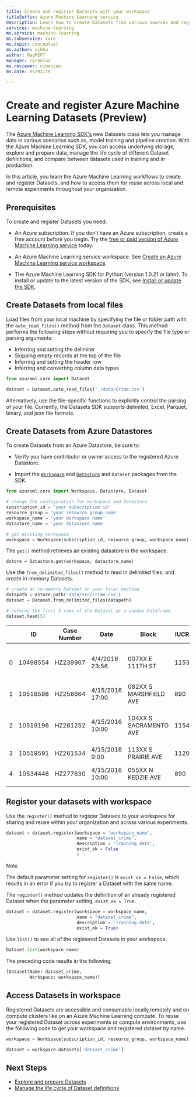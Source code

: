 ```yaml
---
title: Create and register Datasets with your workspace
titleSuffix: Azure Machine Learning service
description: Learn how to create Datasets from various sources and register Datasets with your workspace
services: machine-learning
ms.service: machine-learning
ms.subservice: core
ms.topic: conceptual	
ms.author: sihhu
author: MayMSFT
manager: cgronlun
ms.reviewer: nibaccam
ms.date: 05/02/19

---
```


# Create and register Azure Machine Learning Datasets (Preview)

The [Azure Machine Learning SDK's](https://docs.microsoft.com/python/api/overview/azure/ml/intro?view=azure-ml-py) new Datasets class lets you manage data in various scenarios such as, model training and pipeline creation. With the Azure Machine Learning SDK, you can access underlying storage, explore and prepare data, manage the life cycle of different Dataset definitions, and compare between datasets used in training and in production.

In this article, you learn the Azure Machine Learning workflows to create and register Datasets, and how to access them for reuse across local and remote experiments throughout your organization.

## Prerequisites

To create and register Datasets you need:

* An Azure subscription. If you don’t have an Azure subscription, create a free account before you begin. Try the [free or paid version of Azure Machine Learning service](https://aka.ms/AMLFree) today.

* An Azure Machine Learning service workspace. See [Create an Azure Machine Learning service workspace](https://docs.microsoft.com/azure/machine-learning/service/setup-create-workspace).

* The Azure Machine Learning SDK for Python (version 1.0.21 or later). To install or update to the latest version of the SDK, see [Install or update the SDK](https://docs.microsoft.com/python/api/overview/azure/ml/install?view=azure-ml-py).

## Create Datasets from local files

Load files from your local machine by specifying the file or folder path with the `auto_read_files()` method from the `Dataset` class.  This method performs the following steps without requiring you to specify the file type or parsing arguments:

* Inferring and setting the delimiter
* Skipping empty records at the top of the file
* Inferring and setting the header row
* Inferring and converting column data types

```Python
from azureml.core import Dataset

dataset = Dataset.auto_read_files('./data/crime.csv')
```

Alternatively, use the file-specific functions to explicitly control the parsing of your file. Currently, the Datasets SDK supports  delimited, Excel, Parquet, binary, and json file formats.

## Create Datasets from Azure Datastores

To create Datasets from an Azure Datastore, be sure to:

* Verify you have contributor or owner access to the registered Azure Datastore.

* Import the [`Workspace`](https://docs.microsoft.com/python/api/azureml-core/azureml.core.workspace.workspace?view=azure-ml-py) and [`Datastore`](https://docs.microsoft.com/python/api/azureml-core/azureml.core.datastore(class)?view=azure-ml-py#definition) and `Dataset` packages from the SDK.

```Python
from azureml.core import Workspace, Datastore, Dataset

# change the configuration for workspace and Datastore
subscription_id = 'your subscription id'
resource_group = 'your resource group name'
workspace_name = 'your workspace name'
datastore_name = 'your datastore name'

# get existing workspace
workspace = Workspace(subscription_id, resource_group, workspace_name)
```

 The `get()` method retrieves an existing datastore in the workspace.

```
dstore = Datastore.get(workspace, datastore_name)
```

Use the `from_delimited_files()` method to read in delimited files, and create in-memory Datasets.

```Python
# create an in-memory Dataset on your local machine
datapath = dstore.path('data/src/crime.csv')
dataset = Dataset.from_delimited_files(datapath)

# returns the first 5 rows of the Dataset as a pandas Dataframe.
dataset.head(5)
```

||ID|Case Number|Date|Block|IUCR|Primary Type|Description|Location Description|Arrest|Domestic|...|Ward|Community Area|FBI Code|X Coordinate|Y Coordinate|Year|Updated On|Latitude|Longitude|Location|
|--|--|---|---|---|---|----|------|-------|------|-----|---|----|----|-----|-----|------|----|-----|----|----|-----
|0|10498554|HZ239907|4/4/2016 23:56|007XX E 111TH ST|1153|DECEPTIVE PRACTICE|FINANCIAL IDENTITY THEFT OVER $ 300|OTHER|FALSE|FALSE|...|9|50|11|1183356|1831503|2016|5/11/2016 15:48|41.69283384|-87.60431945|(41.692833841, -87.60431945)|
1|10516598|HZ258664|4/15/2016 17:00|082XX S MARSHFIELD AVE|890|THEFT| FROM BUILDING|RESIDENCE|FALSE|FALSE|...|21|71|6|1166776|1850053|2016|5/12/2016 15:48|41.74410697|-87.66449429|(41.744106973, -87.664494285)
2|10519196|HZ261252|4/15/2016 10:00|104XX S SACRAMENTO AVE|1154|DECEPTIVE PRACTICE|FINANCIAL IDENTITY THEFT $300 AND UNDER|RESIDENCE|FALSE|FALSE|...|19|74|11|||2016|5/12/2016 15:50
3|10519591|HZ261534|4/15/2016 9:00|113XX S PRAIRIE AVE|1120|DECEPTIVE PRACTICE|FORGERY|RESIDENCE|FALSE|FALSE|...|9|49|10|||2016|5/13/2016 15:51
4|10534446|HZ277630|4/15/2016 10:00|055XX N KEDZIE AVE|890|THEFT|FROM BUILDING|SCHOOL, PUBLIC, BUILDING|FALSE|FALSE|...|40|13|6|||2016|5/25/2016 15:59|

## Register your datasets with workspace

Use the `register()` method to register Datasets to your workspace for sharing and reuse within your organization and across various experiments.

```Python
dataset = dataset.register(workspace = 'workspace_name',
                           name = "dataset_crime",
                           description = 'Training data',
                           exist_ok = False
                           )
```

>[!NOTE]
> The default parameter setting for `register()` is `exist_ok = False`, which results in an error if you try to register a Dataset with the same name.

The `register()` method updates the definition of an already registered Dataset when the parameter setting, `exist_ok = True`.

```Python
dataset = dataset.register(workspace = workspace_name,
                           name = "dataset_crime",
                           description = 'Training data',
                           exist_ok = True)
```

Use `list()` to see all of the registered Datasets in your workspace.

```Python
Dataset.list(workspace_name)
```

The preceding code results in the following:

```Python
[Dataset(Name: dataset_crime,
         Workspace: workspace_name)]
```

## Access Datasets in workspace

Registered Datasets are accessible and consumable locally,remotely and on compute clusters like on an Azure Machine Learning compute. To reuse your registered Dataset across experiments or compute environments, use the following code to get your workspace and registered dataset by name.

```Python
workspace = Workspace(subscription_id, resource_group, workspace_name)

dataset = workspace.datasets['dataset_crime']
```

## Next Steps

* [Explore and prepare Datasets](how-to-explore-prepare-data.md)
* [Manage the life cycle of Dataset definitions](how-to-manage-dataset-definitions.md)